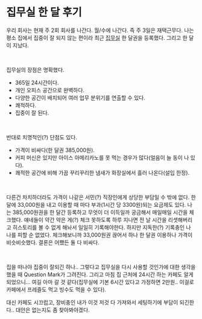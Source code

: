 # 집무실 한 달 후기

우리 회사는 현재 주 2회 회사를 나간다. 월/수에 나간다. 즉 주 3일은 재택근무다. 나는 평소 집에서 집중이 잘 되지 않는 편이라 최근 [집무실](https://www.jibmusil.com/) 한 달권을 등록했다. 그리고 한 달이 지났다.   

<br>

집무실의 장점은 명확했다.
- 365일 24시간이다.
- 개인 오피스 공간으로 완벽하다.
- 다양한 공간이 배치되어 여러 업무 분위기를 연출할 수 있다.
- 쾌적하다.
- 집중이 잘 된다.

<br>

반대로 치명적인(?) 단점도 있다.
- 가격이 비싸다(한 달권 385,000원).
- 커피 머신은 있지만 아이스 아메리카노를 못 먹는 경우가 많다(얼음이 늘 동이 나 있다).
- 쾌적한 공간에 비해 가끔 꾸리꾸리한 냄새가 화장실에서 흘러 나온다(설입 한정).

<br>

다른건 차치하더라도 가격이 나같은 서민(?) 직장인에게 상당한 부담일 수 밖에 없다. 한 달에 33,000원을 내고 이용할 때 마다 부과(1시간 당 3300원)되는 요금제도 있다. 나는 385,000원권을 한 달간 등록하고 무엇이 더 이득일까 궁금해서 매일매일 시간을 체크했다. 얘네들이 약간 약은 게(?) 체크 못하도록 하루 지나면 전 날 시간을 리셋해버리고 히스토리를 볼 수 없게 해놔서 일일히 기록해야한다. 하지만 지독한(?) 기록충인 나 나를 피할 순 없었다. 체크해보니까 33,000원권 끊어서 하나 한 달권 이용하나 가격이 비슷비슷했다. 결론은 어쨌든 둘 다 비싸다.

<br>

집을 떠나야 집중이 잘되긴 하나.. 그렇다고 집무실을 다시 사용할 것인가에 대한 생각을 했을 때 Question Mark가 그려진다. 그리고 마침 집 근처에 24시간 하는 카페도 알게 되었으니... 여길 아마 갈 것 같다(집무실에 기본 6시간 있다고 가정하면 2만원.. 이걸로 카페에서 프레즐도 먹고 빙수도 먹을 수 있다).   

대신 카페도 시끄럽고, 장비충인 내가 이것 저것 다 가져와서 세팅하기에 부담이 되긴한다.. 대안은 없는지도 좀 찾아봐야겠다.
